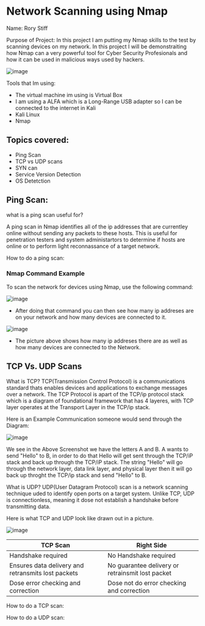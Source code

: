 # Network Scanning using Nmap 

Name: Rory Stiff


Purpose of Project: In this project I am putting my Nmap skills to the test by scanning devices on my network.
In this project I will be demonstraiting how Nmap can a very powerful tool for Cyber Security Profesionals and how
it can be used in malicious ways used by hackers. 

![image](https://github.com/user-attachments/assets/1ff3c27a-535d-4e94-ab37-0b805ecdba7f)



Tools that Im using:
- The virtual machine im using is Virtual Box
- I am using a ALFA which is a Long-Range USB adapter so I can be connected to the internet in Kali
- Kali Linux
- Nmap


Topics covered:
-
- Ping Scan
- TCP vs UDP scans
- SYN can
- Service Version Detection
- OS Detetction
  




Ping Scan:
-

what is a ping scan useful for?

A ping scan in Nmap identifies all of the ip addresses that are currentley online
without sending any packets to these hosts.  This is useful for penetration testers and system administartors to
determine if hosts are online or to perform light reconnassance of a target network.


How to do a ping scan:

### Nmap Command Example

To scan the network for devices using Nmap, use the following command:



![image](https://github.com/user-attachments/assets/add6868f-e0e2-4ff4-9a84-c3b210626610)

- After doing that command you can then see how many ip addreses are on your network and how many devices are connected to it.

![image](https://github.com/user-attachments/assets/9c259d35-6c6c-40c5-a289-00e66e18240a)

- The picture above shows how many ip addreses there are as well as how many devices are connected to the Network.


TCP Vs. UDP Scans
-

What is TCP?  TCP(Transmission Control Protocol) is a communications standard thats enables
devices and applications to exchange messages over a network. The TCP Protocol is apart of the TCP/ip protocol stack which is
a diagram of foundational framework that has 4 layeres, with TCP layer operates at the Transport Layer in the TCP/ip stack.

Here is an Example Communication someone would send through the Diagram:

![image](https://github.com/user-attachments/assets/9505a1d7-2521-4b30-b7b0-6c32599336af)


We see in the Above Screenshot we have the letters A and B. A wants to send "Hello" to B, in order to do that 
Hello will get sent through the TCP/iP stack and back up through the TCP/iP stack. The string "Hello" will go through
the network layer, data link layer, and physical layer then it will go back up throght the TCP/ip stack and send "Hello"
to B.



What is UDP? UDP(User Datagram Protocol) scan is a network scanning technique uded to identify open ports on a target system. Unlike TCP, UDP is connectionless, meaning it dose not establish a handshake before transmitting data.


Here is what TCP and UDP look like drawn out in a picture.

![image](https://github.com/user-attachments/assets/2dc3e1ca-42ad-453a-a06d-840f346bedd0)


| **TCP Scan**     |   **Right Side** |
|------------------|------------------|
| Handshake required             |   No Handshake required         |
| Ensures data delivery and retransmits lost packets  |  No guarantee delivery or retrainsmit lost packet
| Dose error checking and correction | Dose not do error checking and correction |

How to do a TCP scan:


How to do a UDP scan:












